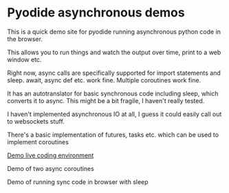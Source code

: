 # Pyodide asynchronous demos

This is a quick demo site for pyodide running asynchronous python code in the browser.

This allows you to run things and watch the output over time, print to a web window etc. 

Right now, async calls are specifically supported for import statements and sleep. await, async def etc. work fine. Multiple coroutines work fine.

It has an autotranslator for basic synchronous code including sleep, which converts it to async. This might be a bit fragile, I haven't really tested.

I haven't implemented asynchronous IO at all, I guess it could easily call out to websockets stuff.

There's a basic implementation of futures, tasks etc. which can be used to implement coroutines

[Demo live coding environment](async_pyodide_demo.html)

<a onclick="async_demo()">Demo of two async coroutines</a>

<a onclick="sync_demo()">Demo of running sync code in browser with sleep</a>



<script>
function async_demo()
{
	localStorage.lastCode = `
async def woo(delay):
    while True:
        print("WOO")
        await asleep(delay)
        
async def buzz(delay):
    while True:
        print("Buzz")
        await asleep(delay)

await gather(woo(2),buzz(.3))
`
window.location.href="async_pyodide_demo.html";
}

function sync_demo()
{
	localStorage.lastCode = `
import time
while True:
    print("woo")
    time.sleep(1.0)
    `
window.location.href="async_pyodide_demo.html";
}

</script>
